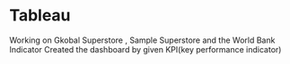 # Tableau
Working on Gkobal Superstore , Sample Superstore and the World Bank Indicator
Created the dashboard by given KPI(key performance indicator)
